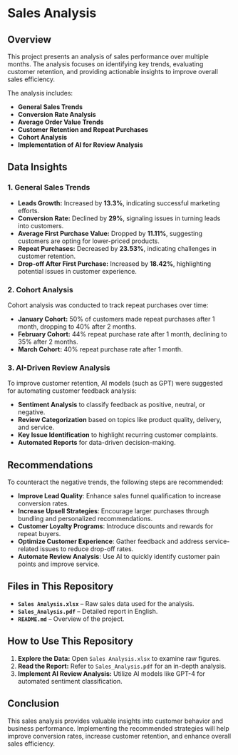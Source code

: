# Sales Analysis

## Overview
This project presents an analysis of sales performance over multiple months. The analysis focuses on identifying key trends, evaluating customer retention, and providing actionable insights to improve overall sales efficiency. 

The analysis includes:
- **General Sales Trends**
- **Conversion Rate Analysis**
- **Average Order Value Trends**
- **Customer Retention and Repeat Purchases**
- **Cohort Analysis**
- **Implementation of AI for Review Analysis**

## Data Insights
### 1. General Sales Trends
- **Leads Growth:** Increased by **13.3%**, indicating successful marketing efforts.
- **Conversion Rate:** Declined by **29%**, signaling issues in turning leads into customers.
- **Average First Purchase Value:** Dropped by **11.11%**, suggesting customers are opting for lower-priced products.
- **Repeat Purchases:** Decreased by **23.53%**, indicating challenges in customer retention.
- **Drop-off After First Purchase:** Increased by **18.42%**, highlighting potential issues in customer experience.

### 2. Cohort Analysis
Cohort analysis was conducted to track repeat purchases over time:
- **January Cohort:** 50% of customers made repeat purchases after 1 month, dropping to 40% after 2 months.
- **February Cohort:** 44% repeat purchase rate after 1 month, declining to 35% after 2 months.
- **March Cohort:** 40% repeat purchase rate after 1 month.

### 3. AI-Driven Review Analysis
To improve customer retention, AI models (such as GPT) were suggested for automating customer feedback analysis:
- **Sentiment Analysis** to classify feedback as positive, neutral, or negative.
- **Review Categorization** based on topics like product quality, delivery, and service.
- **Key Issue Identification** to highlight recurring customer complaints.
- **Automated Reports** for data-driven decision-making.

## Recommendations
To counteract the negative trends, the following steps are recommended:
- **Improve Lead Quality**: Enhance sales funnel qualification to increase conversion rates.
- **Increase Upsell Strategies**: Encourage larger purchases through bundling and personalized recommendations.
- **Customer Loyalty Programs**: Introduce discounts and rewards for repeat buyers.
- **Optimize Customer Experience**: Gather feedback and address service-related issues to reduce drop-off rates.
- **Automate Review Analysis**: Use AI to quickly identify customer pain points and improve service.

## Files in This Repository
- **`Sales Analysis.xlsx`** – Raw sales data used for the analysis.
- **`Sales_Analysis.pdf`** – Detailed report in English.
- **`README.md`** – Overview of the project.

## How to Use This Repository
1. **Explore the Data:** Open `Sales Analysis.xlsx` to examine raw figures.
2. **Read the Report:** Refer to `Sales_Analysis.pdf` for an in-depth analysis.
3. **Implement AI Review Analysis:** Utilize AI models like GPT-4 for automated sentiment classification.

## Conclusion
This sales analysis provides valuable insights into customer behavior and business performance. Implementing the recommended strategies will help improve conversion rates, increase customer retention, and enhance overall sales efficiency.

